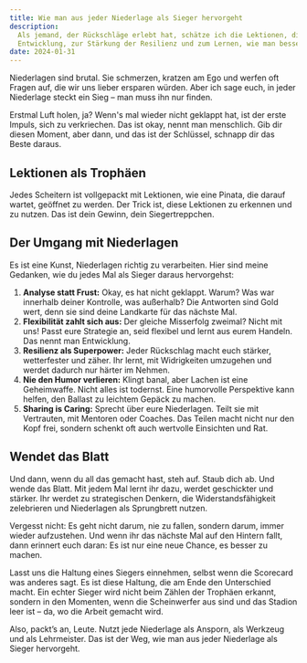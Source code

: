 ```yaml
---
title: Wie man aus jeder Niederlage als Sieger hervorgeht
description:
  Als jemand, der Rückschläge erlebt hat, schätze ich die Lektionen, die sie bringen. Niederlagen sind Chancen zur
  Entwicklung, zur Stärkung der Resilienz und zum Lernen, wie man besser aufsteht.
date: 2024-01-31
---
```


Niederlagen sind brutal. Sie schmerzen, kratzen am Ego und werfen oft Fragen auf, die wir uns lieber ersparen würden.
Aber ich sage euch, in jeder Niederlage steckt ein Sieg – man muss ihn nur finden.

Erstmal Luft holen, ja? Wenn's mal wieder nicht geklappt hat, ist der erste Impuls, sich zu verkriechen. Das ist okay,
nennt man menschlich. Gib dir diesen Moment, aber dann, und das ist der Schlüssel, schnapp dir das Beste daraus.

## Lektionen als Trophäen

Jedes Scheitern ist vollgepackt mit Lektionen, wie eine Pinata, die darauf wartet, geöffnet zu werden. Der Trick ist,
diese Lektionen zu erkennen und zu nutzen. Das ist dein Gewinn, dein Siegertreppchen.

## Der Umgang mit Niederlagen

Es ist eine Kunst, Niederlagen richtig zu verarbeiten. Hier sind meine Gedanken, wie du jedes Mal als Sieger daraus
hervorgehst:

1. **Analyse statt Frust:** Okay, es hat nicht geklappt. Warum? Was war innerhalb deiner Kontrolle, was außerhalb? Die
   Antworten sind Gold wert, denn sie sind deine Landkarte für das nächste Mal.
2. **Flexibilität zahlt sich aus:** Der gleiche Misserfolg zweimal? Nicht mit uns! Passt eure Strategie an, seid
   flexibel und lernt aus eurem Handeln. Das nennt man Entwicklung.
3. **Resilienz als Superpower:** Jeder Rückschlag macht euch stärker, wetterfester und zäher. Ihr lernt, mit
   Widrigkeiten umzugehen und werdet dadurch nur härter im Nehmen.
4. **Nie den Humor verlieren:** Klingt banal, aber Lachen ist eine Geheimwaffe. Nicht alles ist todernst. Eine
   humorvolle Perspektive kann helfen, den Ballast zu leichtem Gepäck zu machen.
5. **Sharing is Caring:** Sprecht über eure Niederlagen. Teilt sie mit Vertrauten, mit Mentoren oder Coaches. Das Teilen
   macht nicht nur den Kopf frei, sondern schenkt oft auch wertvolle Einsichten und Rat.

## Wendet das Blatt

Und dann, wenn du all das gemacht hast, steh auf. Staub dich ab. Und wende das Blatt. Mit jedem Mal lernt ihr dazu,
werdet geschickter und stärker. Ihr werdet zu strategischen Denkern, die Widerstandsfähigkeit zelebrieren und
Niederlagen als Sprungbrett nutzen.

Vergesst nicht: Es geht nicht darum, nie zu fallen, sondern darum, immer wieder aufzustehen. Und wenn ihr das nächste
Mal auf den Hintern fallt, dann erinnert euch daran: Es ist nur eine neue Chance, es besser zu machen.

Lasst uns die Haltung eines Siegers einnehmen, selbst wenn die Scorecard was anderes sagt. Es ist diese Haltung, die am
Ende den Unterschied macht. Ein echter Sieger wird nicht beim Zählen der Trophäen erkannt, sondern in den Momenten, wenn
die Scheinwerfer aus sind und das Stadion leer ist – da, wo die Arbeit gemacht wird.

Also, packt’s an, Leute. Nutzt jede Niederlage als Ansporn, als Werkzeug und als Lehrmeister. Das ist der Weg, wie man
aus jeder Niederlage als Sieger hervorgeht.
